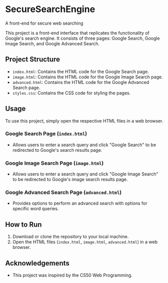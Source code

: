 # SecureSearchEngine
A front-end for secure web searching

This project is a front-end interface that replicates the functionality of Google's search engine. It consists of three pages: Google Search, Google Image Search, and Google Advanced Search.

## Project Structure

- `index.html`: Contains the HTML code for the Google Search page.
- `image.html`: Contains the HTML code for the Google Image Search page.
- `advanced.html`: Contains the HTML code for the Google Advanced Search page.
- `styles.css`: Contains the CSS code for styling the pages.

## Usage

To use this project, simply open the respective HTML files in a web browser.

### Google Search Page (`index.html`)

- Allows users to enter a search query and click "Google Search" to be redirected to Google's search results page.

### Google Image Search Page (`image.html`)

- Allows users to enter a search query and click "Google Image Search" to be redirected to Google's image search results page.

### Google Advanced Search Page (`advanced.html`)

- Provides options to perform an advanced search with options for specific word queries.

## How to Run

1. Download or clone the repository to your local machine.
2. Open the HTML files (`index.html`, `image.html`, `advanced.html`) in a web browser.

## Acknowledgements

- This project was inspired by the CS50 Web Programming.
